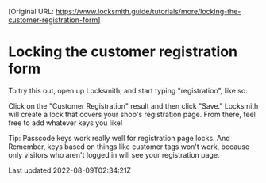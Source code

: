 [Original URL: https://www.locksmith.guide/tutorials/more/locking-the-customer-registration-form]

# Locking the customer registration form

To try this out, open up Locksmith, and start typing "registration", like so:

Click on the "Customer Registration" result and then click "Save." Locksmith will create a lock that covers your shop's registration page. From there, feel free to add whatever keys you like!

Tip: Passcode keys work really well for registration page locks. And Remember, keys based on things like customer tags won't work, because only visitors who aren't logged in will see your registration page.

Last updated 2022-08-09T02:34:21Z